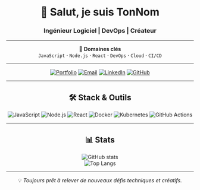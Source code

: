 <!-- Profil GitHub moderne -->
<div align="center">

# 👋 Salut, je suis **TonNom**  
### Ingénieur Logiciel | DevOps | Créateur

---

🎯 **Domaines clés**  
`JavaScript` · `Node.js` · `React` · `DevOps` · `Cloud` · `CI/CD`

---

<!-- Badges -->
[![Portfolio](https://img.shields.io/badge/🌐%20Portfolio-000000?style=for-the-badge&logo=About.me&logoColor=white)](https://tonportfolio.com)
[![Email](https://img.shields.io/badge/✉️%20Email-4A90E2?style=for-the-badge&logo=gmail&logoColor=white)](mailto:tonemail@example.com)
[![LinkedIn](https://img.shields.io/badge/LinkedIn-0077B5?style=for-the-badge&logo=linkedin&logoColor=white)](https://linkedin.com/in/tonprofil)
[![GitHub](https://img.shields.io/badge/GitHub-181717?style=for-the-badge&logo=github&logoColor=white)](https://github.com/ton-username)

---

## 🛠️ Stack & Outils

![JavaScript](https://img.shields.io/badge/-JavaScript-F7DF1E?style=flat-square&logo=javascript&logoColor=000)
![Node.js](https://img.shields.io/badge/-Node.js-339933?style=flat-square&logo=node.js&logoColor=fff)
![React](https://img.shields.io/badge/-React-61DAFB?style=flat-square&logo=react&logoColor=000)
![Docker](https://img.shields.io/badge/-Docker-2496ED?style=flat-square&logo=docker&logoColor=fff)
![Kubernetes](https://img.shields.io/badge/-Kubernetes-326CE5?style=flat-square&logo=kubernetes&logoColor=fff)
![GitHub Actions](https://img.shields.io/badge/-GitHub%20Actions-2088FF?style=flat-square&logo=github-actions&logoColor=fff)

---

## 📊 Stats

![GitHub stats](https://github-readme-stats.vercel.app/api?username=ton-username&show_icons=true&theme=tokyonight)  
![Top Langs](https://github-readme-stats.vercel.app/api/top-langs/?username=ton-username&layout=compact&theme=tokyonight)

---

💡 *Toujours prêt à relever de nouveaux défis techniques et créatifs.*  

</div>
